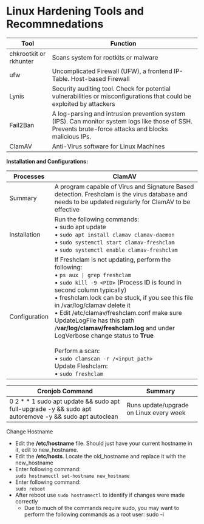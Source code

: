 # Linux Hardening Tools and Recommnedations

| Tool | Function |
| --- | --- |
| chkrootkit or rkhunter | Scans system for rootkits or malware |
| ufw | Uncomplicated Firewall (UFW), a frontend IP-Table. Host-based Firewall |
| Lynis | Security auditing tool. Check for potential vulnerabilities or misconfigurations that could be exploited by attackers |
| Fail2Ban | A log-parsing and intrusion prevention system (IPS). Can monitor system logs like those of SSH. Prevents brute-force attacks and blocks malicious IPs. |
| ClamAV | Anti-Virus software for Linux Machines |

**Installation and Configurations:** 

| Processes | ClamAV |
| --- | --- |
| Summary | A program capable of Virus and Signature Based detection. Freshclam is the virus database and needs to be updated regularly for ClamAV to be effective |
| Installation | Run the following commands: <br> • sudo apt update <br> • `sudo apt install clamav clamav-daemon` <br> • `sudo systemctl start clamav-freshclam` <br> • `sudo systemctl enable clamav-freshclam` |
| Configuration | If Freshclam is not updating, perform the following: <br> • `ps aux \| grep freshclam` <br> • `sudo kill -9 <PID>` (Process ID is found in second column typically) <br> • freshclam.lock can be stuck, if you see this file in /var/log/clamav delete it <br> • Edit /etc/clamav/freshclam.conf make sure UpdateLogFile has this path /**var/log/clamav/freshclam.log** and under LogVerbose change status to **True** <br><br> Perform a scan: <br> • `sudo clamscan -r /<input_path>` <br> Update Fleshclam: <br> • `sudo freshclam` ||

| Cronjob Command | Summary |
| --- | --- |
| 0 2 * * 1 sudo apt update && sudo apt full-upgrade -y && sudo apt autoremove -y && sudo apt autoclean | Runs update/upgrade on Linux every week |

Change Hostname

* Edit the **/etc/hostname** file. Should just have your current hostname in it, edit to new_hostname.
* Edit the **/etc/hosts**. Locate the old_hostname and replace it with the new_hostname
* Enter following command: <br> `sudo hostnamectl set-hostname new_hostname`
* Enter following command: <br> `sudo reboot`
* After reboot use `sudo hostnamectl` to identify if changes were made correctly
  * Due to much of the commands require sudo, you may want to perform the following commands as a root user: sudo -i
